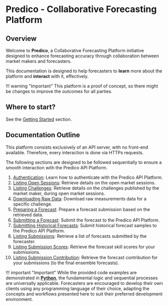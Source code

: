 # Predico - Collaborative Forecasting Platform

## Overview 
Welcome to **Predico**, a Collaborative Forecasting Platform initiative designed to enhance forecasting accuracy through collaboration between market makers and forecasters.

This documentation is designed to help forecasters to **learn** more about the platform and **interact** with it, effectively.

!!! warning "Important"
    This platform is a proof of concept, so there might be changes to improve the outcomes for all parties.

## Where to start?

See the [Getting Started](getting_started.md) section.

## Documentation Outline

This platform consists exclusively of an API server, with no front-end available. 
Therefore, every interaction is done via HTTPs requests.

The following sections are designed to be followed sequentially to ensure a smooth interaction with the Predico API Platform.

1. [Authentication](authentication.md): Learn how to authenticate with the Predico API Platform.
2. [Listing Open Sessions](listing_open_sessions.md): Retrieve details on the open market sessions.
3. [Listing Challenges](listing_challenges.md): Retrieve details on the challenges published by the market maker, during open market sessions.
4. [Downloading Raw Data](downloading_raw_data.md): Download raw measurements data for a specific challenge.
5. [Preparing a Forecast](preparing_forecast.md): Prepare a forecast submission based on the retrieved data.
6. [Submitting a Forecast](submitting_forecast.md): Submit the forecast to the Predico API Platform.
7. [Submitting Historical Forecasts](submitting_historical_forecasts.md): Submit historical forecast samples to the Predico API Platform.
8. [Listing Submissions](listing_submissions.md): Retrieve a list of forecasts submitted by the forecaster.
9. [Listing Submission Scores](listing_submission_scores.md): Retrieve the forecast skill scores for your submissions.
10. [Listing Submission Contribution](listing_submission_contribution.md): Retrieve the forecast contribution for your submissions (to the final ensemble forecasts).

!!! important "Important"
    While the provided code examples are demonstrated in [**Python**](https://www.python.org/), the fundamental logic and sequential 
    processes are universally applicable. Forecasters are encouraged to develop their own clients 
    using any programming language of their choice, adapting the concepts and workflows presented here 
    to suit their preferred development environment.
